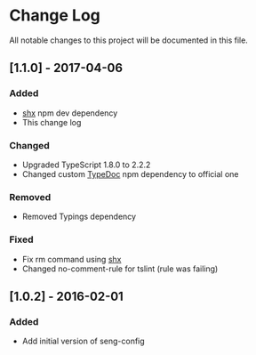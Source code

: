 # Change Log
All notable changes to this project will be documented in this file.

## [1.1.0] - 2017-04-06
### Added
- [shx](https://github.com/shelljs/shx) npm dev dependency
- This change log

### Changed
- Upgraded TypeScript 1.8.0 to 2.2.2
- Changed custom [TypeDoc](https://github.com/TypeStrong/TypeDoc) npm dependency to official one

### Removed
- Removed Typings dependency

### Fixed
- Fix rm command using [shx](https://github.com/shelljs/shx)
- Changed no-comment-rule for tslint (rule was failing)

## [1.0.2] - 2016-02-01
### Added
- Add initial version of seng-config
